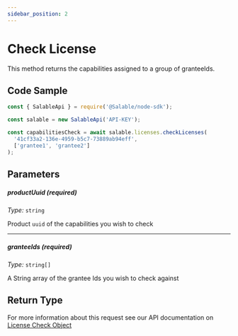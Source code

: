 ```yaml
---
sidebar_position: 2
---
```


# Check License

This method returns the capabilities assigned to a group of granteeIds.

## Code Sample

```typescript
const { SalableApi } = require('@Salable/node-sdk');

const salable = new SalableApi('API-KEY');

const capabilitiesCheck = await salable.licenses.checkLicenses(
  '41cf33a2-136e-4959-b5c7-73889ab94eff',
  ['grantee1', 'grantee2']
);
```

## Parameters

##### productUuid (_required_)

_Type:_ `string`

Product `uuid` of the capabilities you wish to check

---

##### granteeIds (_required_)

_Type:_ `string[]`

A String array of the grantee Ids you wish to check against

## Return Type

For more information about this request see our API documentation on [License Check Object](https://docs.salable.app/api/v2#tag/Licenses/operation/getLicenseCheck)
